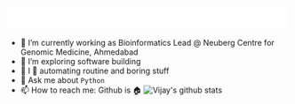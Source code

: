  ![](https://github.com/vlakhujani/vlakhujani/blob/master/hi.gif)
- 🔭 I’m currently working as Bioinformatics Lead @ Neuberg Centre for Genomic Medicine, Ahmedabad
- 🤔 I’m exploring software building 
- 🤖 I 💙 automating routine and boring stuff 
- 💬 Ask me about `Python`
- 📫 How to reach me: Github is 🏠
![Vijay's github stats](https://github-readme-stats.vercel.app/api?username=vlakhujani&show_icons=true&theme=dark)

